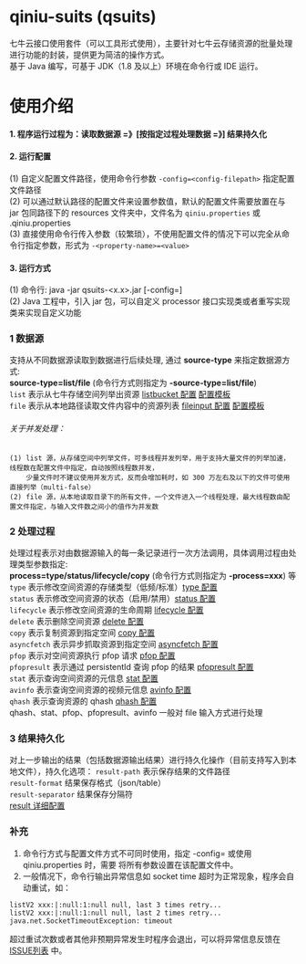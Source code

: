 # qiniu-suits (qsuits)
七牛云接口使用套件（可以工具形式使用），主要针对七牛云存储资源的批量处理进行功能的封装，提供更为简洁的操作方式。  
基于 Java 编写，可基于 JDK（1.8 及以上）环境在命令行或 IDE 运行。  

# 使用介绍
#### 1. 程序运行过程为：读取数据源 =》[按指定过程处理数据 =》] 结果持久化  
#### 2. 运行配置
(1) 自定义配置文件路径，使用命令行参数 `-config=<config-filepath>` 指定配置文件路径  
(2) 可以通过默认路径的配置文件来设置参数值，默认的配置文件需要放置在与 jar 包同路径下的 
resources 文件夹中，文件名为 `qiniu.properties` 或 .qiniu.properties  
(3) 直接使用命令行传入参数（较繁琐），不使用配置文件的情况下可以完全从命令行指定参数，形式为 `-<property-name>=<value>`  
#### 3. 运行方式  
(1) 命令行: java -jar qsuits-<x.x>.jar [-config=<config-filepath>]  
(2) Java 工程中，引入 jar 包，可以自定义 processor 接口实现类或者重写实现类来实现自定义功能  

### 1 数据源
支持从不同数据源读取到数据进行后续处理, 通过 **source-type** 来指定数据源方式:  
**source-type=list/file** (命令行方式则指定为 **-source-type=list/file**)  
`list` 表示从七牛存储空间列举出资源 [listbucket 配置](docs/listbucket.md) [配置模板](templates/list.config)  
`file` 表示从本地路径读取文件内容中的资源列表 [fileinput 配置](docs/fileinput.md) [配置模板](templates/file.config)  

###### *关于并发处理*：  
```
(1) list 源，从存储空间中列举文件，可多线程并发列举，用于支持大量文件的列举加速，线程数在配置文件中指定，自动按照线程数并发，
    少量文件时不建议使用并发方式，反而会增加耗时，如 300 万左右及以下的文件可使用直接列举（multi-false） 
(2) file 源，从本地读取目录下的所有文件，一个文件进入一个线程处理，最大线程数由配置文件指定，与输入文件数之间小的值作为并发数  
```

### 2 处理过程
处理过程表示对由数据源输入的每一条记录进行一次方法调用，具体调用过程由处理类型参数指定:  
**process=type/status/lifecycle/copy** (命令行方式则指定为 **-process=xxx**) 等  
`type` 表示修改空间资源的存储类型（低频/标准）[type 配置](docs/modify-delete.md)  
`status` 表示修改空间资源的状态（启用/禁用）[status 配置](docs/modify-delete.md)  
`lifecycle` 表示修改空间资源的生命周期 [lifecycle 配置](docs/modify-delete.md)  
`delete` 表示删除空间资源 [delete 配置](docs/modify-delete.md)  
`copy` 表示复制资源到指定空间 [copy 配置](docs/copy.md)  
`asyncfetch` 表示异步抓取资源到指定空间 [asyncfetch 配置](docs/asyncfetch.md)  
`pfop` 表示对空间资源执行 pfop 请求 [pfop 配置](docs/pfop.md)  
`pfopresult` 表示通过 persistentId 查询 pfop 的结果 [pfopresult 配置](docs/query.md)  
`stat` 表示查询空间资源的元信息 [stat 配置](docs/query.md)  
`avinfo` 表示查询空间资源的视频元信息 [avinfo 配置](docs/avinfo.md)  
`qhash` 表示查询资源的 qhash [qhash 配置](docs/qhash.md)  
qhash、stat、pfop、pfopresult、avinfo 一般对 file 输入方式进行处理

### 3 结果持久化
对上一步输出的结果（包括数据源输出结果）进行持久化操作（目前支持写入到本地文件），持久化选项：
`result-path` 表示保存结果的文件路径  
`result-format` 结果保存格式（json/table）  
`result-separator` 结果保存分隔符  
[result 详细配置](docs/result-save.md)

### 补充
1. 命令行方式与配置文件方式不可同时使用，指定 -config=<path> 或使用 qiniu.properties 时，需要
将所有参数设置在该配置文件中。
2. 一般情况下，命令行输出异常信息如 socket time 超时为正常现象，程序会自动重试，如：
```
listV2 xxx:|:null:1:null null, last 3 times retry...
listV2 xxx:|:null:1:null null, last 2 times retry...
java.net.SocketTimeoutException: timeout
```
超过重试次数或者其他非预期异常发生时程序会退出，可以将异常信息反馈在 
[ISSUE列表](https://github.com/NigelWu95/qiniu-suits-java/issues) 中。
